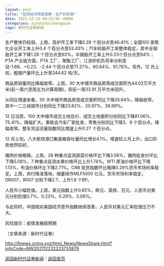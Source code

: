 ```yaml
---
layout: post
title: "宏观经济周度观察：生产仍较弱"
date: 2021-12-23 09:55:02 +0800
categories: xinshidaizhengquan
tags: 新时代证券新闻
---
```

<p>生产整体仍较弱。上周，高炉开工率下降0.28 个百分点至46.41%；全国100 家焦化企业开工率上升0.4 个百分点至53.43%；汽车轮胎开工率整体稳定，其中全钢胎开工率下降1.26 个百分点至63%，半钢胎开工率上升0.23个百分点至64%；PTA 产业链方面，PTA 工厂、聚酯工厂、江浙织机负荷率分别变动-1.68、+0.23、-2.44 个百分点至71.27%、80.64%、61.78%。另外，12 月上旬，粗钢产量环比上升至244.62 吨/天。</p>
 <p>商品房销量同比降幅收窄。上周，30 大中城市商品房周成交面积为44.02万平方米(前一周六至周五为计算周期)，较前一周33.91 万平方米回升。</p>
 <p>从同比增速来看，30 大中城市商品房周成交面积同比下降26.64%，降幅收窄，其中一二三线城市分别同比下降23.82%、20.97%、36.99%。</p>
 <p>12 日当周，100 大中城市成交土地总价、成交土地面积分别同比下降81.06%、75.41%，降幅扩大。乘联会汽车厂家批发、零售分别同比下降3、9 个百分点，降幅收窄。整车货运流量指数同比增速上升0.27 个百分点。</p>
 <p>12 月上旬，八大枢纽港口集装箱吞吐量同比增长4.1%，增速较上月上升，出口形势依然较好。</p>
 <p>猪肉价格略降。上周，28 种重点监测蔬菜价格环比下降3.06%，猪肉批发价环比下降5.08%，7 种重点监测水果价格环比上升1.74%。WTI 原油价格环比下降1.13%，布油价格环比下降2.71%。CRB 现货指数环比略降0.29%货币市场利率稳定。上周，央行降准落地，缩量续作MLF5000 亿元，货币市场利率稳定，DR007、R007 分别下降2.7、上升1.8 个BP。</p>
 <p>人民币小幅贬值。上周，美元指数上升0.65%，欧元、英镑、日元、人民币对美元分别贬值0.7%、0.23%、0.29%、0.06%。</p>
 <p>与此同时，中国相对美国经济意外指数继续改善，人民币对美元汇率贬值压力不大。</p>
 <p>风险提示：疫情发展超预期</p><p class="em_media">（文章来源：新时代证券）</p>

<http://finews.zning.xyz/html_News/NewsShare.html?infoCode=NW202112232223733879>

[返回新时代证券新闻](//finews.withounder.com/category/xinshidaizhengquan.html)｜[返回首页](//finews.withounder.com/)